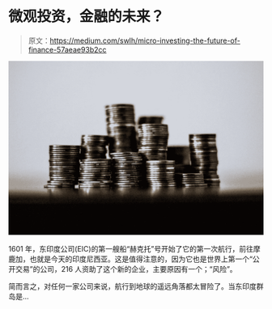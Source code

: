 # 微观投资，金融的未来？

> 原文：<https://medium.com/swlh/micro-investing-the-future-of-finance-57aeae93b2cc>

![](img/ce1a17d05c76097777a1f6918c78fd20.png)

1601 年，东印度公司(EIC)的第一艘船“赫克托”号开始了它的第一次航行，前往摩鹿加，也就是今天的印度尼西亚。这是值得注意的，因为它也是世界上第一个“公开交易”的公司，216 人资助了这个新的企业，主要原因有一个；“风险”。

简而言之，对任何一家公司来说，航行到地球的遥远角落都太冒险了。当东印度群岛是…
